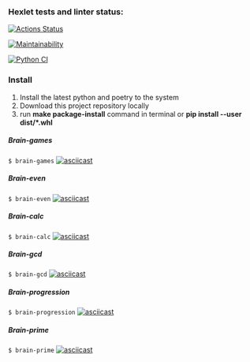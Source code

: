 ### Hexlet tests and linter status:
[![Actions Status](https://github.com/nbadin/python-project-lvl1/workflows/hexlet-check/badge.svg)](https://github.com/nbadin/python-project-lvl1/actions)

[![Maintainability](https://api.codeclimate.com/v1/badges/d2da38b0983a4d7a07c4/maintainability)](https://codeclimate.com/github/nbadin/python-project-lvl1/maintainability)

[![Python CI](https://github.com/nbadin/python-project-lvl1/actions/workflows/pyci.yml/badge.svg)](https://github.com/nbadin/python-project-lvl1/actions/workflows/pyci.yml)


### Install
1. Install the latest python and poetry to the system
1. Download this project repository locally
1. run **make package-install** command in terminal or **pip install --user dist/*.whl**

##### Brain-games
```$ brain-games```
[![asciicast](https://asciinema.org/a/496689.svg)](https://asciinema.org/a/496689)


##### Brain-even
```$ brain-even```
[![asciicast](https://asciinema.org/a/496696.svg)](https://asciinema.org/a/496696)


##### Brain-calc
```$ brain-calc```
[![asciicast](https://asciinema.org/a/496702.svg)](https://asciinema.org/a/496702)


##### Brain-gcd
```$ brain-gcd```
[![asciicast](https://asciinema.org/a/496705.svg)](https://asciinema.org/a/496705)


##### Brain-progression
```$ brain-progression```
[![asciicast](https://asciinema.org/a/496706.svg)](https://asciinema.org/a/496706)


##### Brain-prime
```$ brain-prime```
[![asciicast](https://asciinema.org/a/496709.svg)](https://asciinema.org/a/496709)
